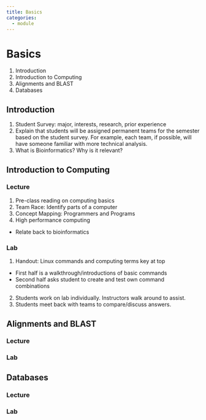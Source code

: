 ```yaml
---
title: Basics
categories: 
  - module
---
```


# Basics
1. Introduction
2. Introduction to Computing
3. Alignments and BLAST
4. Databases

## Introduction

1. Student Survey: major, interests, research, prior experience
2. Explain that students will be assigned permanent teams for the semester based on the student survey. For example, each team, if possible, will have someone familiar with more technical analysis. 
3. What is Bioinformatics? Why is it relevant?


## Introduction to Computing

### Lecture
1. Pre-class reading on computing basics
2. Team Race: Identify parts of a computer
3. Concept Mapping: Programmers and Programs
4. High performance computing
  * Relate back to bioinformatics

### Lab
1. Handout: Linux commands and computing terms key at top
  * First half is a walkthrough/introductions of basic commands
  * Second half asks student to create and test own command combinations
2. Students work on lab individually. Instructors walk around to assist.
3. Students meet back with teams to compare/discuss answers. 

## Alignments and BLAST

### Lecture

### Lab

## Databases

### Lecture

### Lab


